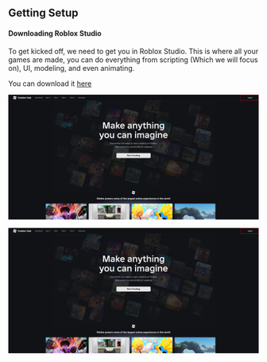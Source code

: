 ## Getting Setup

#### Downloading Roblox Studio

To get kicked off, we need to get you in Roblox Studio. This is where all your games are made, you can do everything from scripting (Which we will focus on), UI, modeling, and even animating.

You can download it [here](https://create.roblox.com/)

[![Image highlighting the login page of the Roblox Studio Website](imgs/Setup_Imgs/1.png)](imgs/Setup_Imgs/1.png)

[![Image highlighting the login page of the Roblox Studio Website](imgs/Setup_Imgs/1.png)](imgs/Setup_Imgs/1.png)

